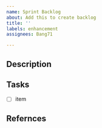 ```yaml
---
name: Sprint Backlog
about: Add this to create backlog
title: ''
labels: enhancement
assignees: Bang71

---
```


## Description

## Tasks
- [ ] item

## Refernces
